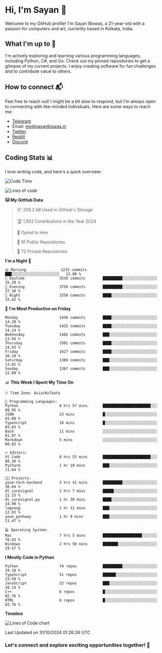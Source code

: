 # Hi, I'm Sayan 👋

Welcome to my GitHub profile! I'm Sayan Biswas, a 21-year-old with a passion for computers and art, currently based in Kolkata, India.

## What I'm up to 🚀

I'm actively exploring and learning various programming languages, including Python, C#, and Go. Check out my pinned repositories to get a glimpse of my current projects. I enjoy creating software for fun challenges and to contribute value to others.

## How to connect 📬

Feel free to reach out! I might be a bit slow to respond, but I'm always open to connecting with like-minded individuals. Here are some ways to reach me:

- [Telegram](https://t.me/dank_as_fuck)
- Email: [me@sayanbiswas.in](mailto:me@sayanbiswas.in)
- [Twitter](https://twitter.com/TheDankDel)
- [Reddit](https://www.reddit.com/user/dank_as_fuck_/)
- [Discord](https://discordapp.com/users/506536929152466945)

## Coding Stats 📊

I love writing code, and here's a quick overview:

<!--START_SECTION:waka-->
![Code Time](http://img.shields.io/badge/Code%20Time-1%2C904%20hrs%2032%20mins-blue)

![Lines of code](https://img.shields.io/badge/From%20Hello%20World%20I%27ve%20Written-6.2%20million%20lines%20of%20code-blue)

**🐱 My GitHub Data** 

> 📦 209.2 kB Used in GitHub's Storage 
 > 
> 🏆 1,952 Contributions in the Year 2024
 > 
> 💼 Opted to Hire
 > 
> 📜 91 Public Repositories 
 > 
> 🔑 72 Private Repositories 
 > 
**I'm a Night 🦉** 

```text
🌞 Morning                1215 commits        ███░░░░░░░░░░░░░░░░░░░░░░   12.08 % 
🌆 Daytime                3539 commits        █████████░░░░░░░░░░░░░░░░   35.20 % 
🌃 Evening                3750 commits        █████████░░░░░░░░░░░░░░░░   37.30 % 
🌙 Night                  1550 commits        ████░░░░░░░░░░░░░░░░░░░░░   15.42 % 
```
📅 **I'm Most Productive on Friday** 

```text
Monday                   1436 commits        ████░░░░░░░░░░░░░░░░░░░░░   14.28 % 
Tuesday                  1432 commits        ████░░░░░░░░░░░░░░░░░░░░░   14.24 % 
Wednesday                1402 commits        ███░░░░░░░░░░░░░░░░░░░░░░   13.94 % 
Thursday                 1501 commits        ████░░░░░░░░░░░░░░░░░░░░░   14.93 % 
Friday                   1627 commits        ████░░░░░░░░░░░░░░░░░░░░░   16.18 % 
Saturday                 1389 commits        ███░░░░░░░░░░░░░░░░░░░░░░   13.82 % 
Sunday                   1267 commits        ███░░░░░░░░░░░░░░░░░░░░░░   12.60 % 
```


📊 **This Week I Spent My Time On** 

```text
🕑︎ Time Zone: Asia/Kolkata

💬 Programming Languages: 
Python                   8 hrs 57 mins       ██████████████████████░░░   88.95 % 
JSON                     23 mins             █░░░░░░░░░░░░░░░░░░░░░░░░   03.88 % 
TypeScript               18 mins             █░░░░░░░░░░░░░░░░░░░░░░░░   03.03 % 
Bash                     11 mins             ░░░░░░░░░░░░░░░░░░░░░░░░░   01.97 % 
Markdown                 5 mins              ░░░░░░░░░░░░░░░░░░░░░░░░░   00.83 % 

🔥 Editors: 
VS Code                  8 hrs 53 mins       ██████████████████████░░░   88.36 % 
PyCharm                  1 hr 10 mins        ███░░░░░░░░░░░░░░░░░░░░░░   11.64 % 

🐱‍💻 Projects: 
youe-tech-backend        3 hrs 41 mins       █████████░░░░░░░░░░░░░░░░   36.64 % 
dl_coresignal            2 hrs 7 mins        █████░░░░░░░░░░░░░░░░░░░░   21.15 % 
dl_coresignal.py         1 hr 30 mins        ████░░░░░░░░░░░░░░░░░░░░░   14.90 % 
logzeug                  1 hr 12 mins        ███░░░░░░░░░░░░░░░░░░░░░░   12.03 % 
youe_pathway             1 hr 9 mins         ███░░░░░░░░░░░░░░░░░░░░░░   11.47 % 

💻 Operating System: 
Mac                      7 hrs 5 mins        ██████████████████░░░░░░░   70.43 % 
Windows                  2 hrs 58 mins       ███████░░░░░░░░░░░░░░░░░░   29.57 % 
```

**I Mostly Code in Python** 

```text
Python                   74 repos            █████████░░░░░░░░░░░░░░░░   34.10 % 
TypeScript               51 repos            ██████░░░░░░░░░░░░░░░░░░░   23.50 % 
JavaScript               22 repos            ███░░░░░░░░░░░░░░░░░░░░░░   10.14 % 
C++                      6 repos             █░░░░░░░░░░░░░░░░░░░░░░░░   02.76 % 
HTML                     6 repos             █░░░░░░░░░░░░░░░░░░░░░░░░   02.76 % 
```



**Timeline**

![Lines of Code chart](https://raw.githubusercontent.com/Dank-del/Dank-del/main/assets/bar_graph.png)


 Last Updated on 31/10/2024 01:26:26 UTC
<!--END_SECTION:waka-->

### Let's connect and explore exciting opportunities together! 🚀

